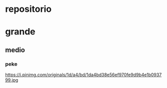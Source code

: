 # repositorio
# grande
## medio
### peke
https://i.pinimg.com/originals/1d/a4/bd/1da4bd38e56ef970fe9d9b4e1b093799.jpg
